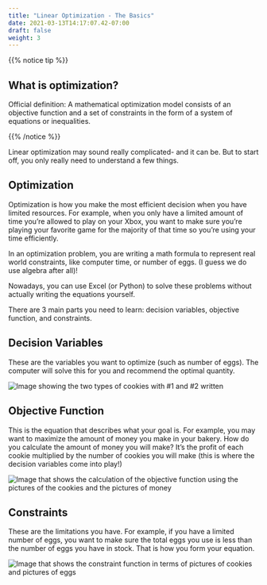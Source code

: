 ```yaml
---
title: "Linear Optimization - The Basics"
date: 2021-03-13T14:17:07.42-07:00
draft: false
weight: 3
---
```


{{% notice tip %}}

## What is optimization?
Official definition: A mathematical optimization model consists of an objective function and a set of constraints in the form of a system of equations or inequalities.

{{% /notice %}}

Linear optimization may sound really complicated- and it can be. But to start off, you only really need to understand a few things.

## Optimization

Optimization is how you make the most efficient decision when you have limited resources. For example, when you only have a limited amount of time you’re allowed to play on your Xbox, you want to make sure you’re playing your favorite game for the majority of that time so you’re using your time efficiently.

In an optimization problem, you are writing a math formula to represent real world constraints, like computer time, or number of eggs. (I guess we do use algebra after all)! 

Nowadays, you can use Excel (or Python) to solve these problems without actually writing the equations yourself. 

There are 3 main parts you need to learn: decision variables, objective function, and constraints.

## Decision Variables 

These are the variables you want to optimize (such as number of eggs). The computer will solve this for you and recommend the optimal quantity. 
 
![Image showing the two types of cookies with #1 and #2 written](img/decision%20var.jpg)

## Objective Function

This is the equation that describes what your goal is. For example, you may want to maximize the amount of money you make in your bakery. How do you calculate the amount of money you will make? It’s the profit of each cookie multiplied by the number of cookies you will make (this is where the decision variables come into play!)
 
![Image that shows the calculation of the objective function using the pictures of the cookies and the pictures of money](img/objective%20function.jpg)

## Constraints 

These are the limitations you have. For example, if you have a limited number of eggs, you want to make sure the total eggs you use is less than the number of eggs you have in stock. That is how you form your equation. 

![Image that shows the constraint function in terms of pictures of cookies and pictures of eggs](img/constraint.jpg)
 